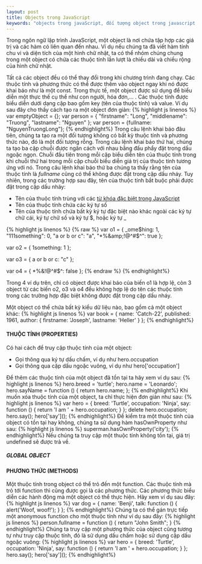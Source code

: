 ```yaml
---
layout: post
title: Objects trong JavaScript
keywords: "objects trong javaScript, đối tượng object trong javascript, javaScript objects"
---
```


Trong ngôn ngữ lập trình JavaScript, một object là nơi chứa tập hợp các giá trị và các hàm có liên quan đến nhau. Ví dụ nếu chúng ta đã viết hàm tính chu vi và diện tích của một hình chữ nhật, ta có thể nhóm chúng chung trong một object có chứa các thuộc tính lần lượt là chiều dài và chiều rộng của hình chữ nhật.

Tất cả các object đều có thể thay đổi trong khi chương trình đang chạy. Các thuộc tính và phương thức có thể được thêm vào object ngay khi nó được khai báo như là một const. Trong thực tế, một object được sử dụng để biểu diễn một thực thế cụ thể như con người, hóa đơn,... . Các thuộc tính được biểu diễn dưới dạng cặp bao gồm key (tên của thuộc tính) và value. Ví dụ sau đây cho thấy cách tạo ra một object đơn giản:
{% highlight js linenos %}
var emptyObject = {};
var person = {
    "firstname": "Long",
    "middlename": "Truong",
    "lastname": "Nguyen"
};
var person = {fullname: "NguyenTruongLong"};
{% endhighlight%}
Trong câu lệnh khai báo đâu tiên, chúng ta tạo ra một đối tượng không có bất kỳ thuộc tính và phương thức nào, đó là một đối tượng rỗng. Trong câu lệnh khai báo thứ hai, chúng ta tạo ba cặp chuỗi được ngăn cách với nhau bằng đấu phẩy đặt trong dấu ngoặc ngọn. Chuỗi đầu tiên trong mỗi cặp biểu diễn tên của thuộc tính trong khi chuỗi thứ hai trong mỗi cặp chuỗi biểu diễn giá trị của thuộc tính tương ứng với nó. Trong câu lệnh khai báo thứ ba chúng ta thấy rằng tên của thuộc tính là <em>fullname</em> cũng có thể không được đặt trong cặp dấu nháy. Tuy nhiên, trong các trường hợp sau đây, tên của thuộc tính bắt buộc phải được đặt trong cặp dấu nháy:
<ul>
 	<li>Tên của thuộc tính trùng với các <a href="http://www.javascripter.net/faq/reserved.htm" target="_blank" rel="noopener">từ khóa đặc biệt trong JavaScript</a></li>
 	<li>Tên của thuộc tính chứa các ký tự số</li>
 	<li>Tên của thuộc tính chứa bất kỳ ký tự đặc biệt nào khác ngoài các ký tự chữ cái, ký tự chữ số và ký tự $, hoặc ký tự _</li>
</ul>

{% highlight js linenos %}
{% raw %}
var o1 = {
    _ome$hing: 1,
    "111something": 0,
    "a or b or c": "a",
    "*%&amp;!@^#$^": true
};

var o2 = {
    1something: 1
};

var o3 = {
    a or b or c: "c"
};

var o4 = {
    *%&amp;!@^#$^: false
};
{% endraw %}
{% endhighlight%}

Trong 4 ví dụ trên, chỉ có object được khai báo của biến o1 là hợp lệ, còn 3 object từ các biến o2, o3 và o4 đều không hợp lệ do tên các thuộc tính trong các trường hợp đặc biệt không được đặt trong cặp dấu nháy.

Một object có thể chứa bất kỳ kiểu dữ liệu nào, bao gồm cả một object khác:
{% highlight js linenos %}
var book = {
    name: 'Catch-22',
    published: 1961,
    author: {
        firstname: 'Joseph',
        lastname: 'Heller'
    }
};
{% endhighlight%}
<h4><b>THUỘC TÍNH (PROPERTIES)</b></h4>
Có hai cách để truy cập thuộc tính của một object:
<ul>
 	<li>Gọi thông qua ký tự dấu chấm, ví dụ như hero.occupation</li>
 	<li>Gọi thông qua cặp dấu ngoặc vuông, ví dụ như hero['occupation']</li>
</ul>
Để thêm các thuộc tính của một object đã tồn tại ta hãy xem ví dụ sau:
{% highlight js linenos %}
hero.breed = 'turtle';
hero.name = 'Leonardo';
hero.sayName = function () {
    return hero.name;
};
{% endhighlight%}
Khi muốn xóa thuộc tính của một object, ta chỉ thực hiện đơn giản như sau:
{% highlight js linenos %}
var hero = {
    breed: 'Turtle',
    occupation: 'Ninja',
    say: function () {
        return 'I am ' + hero.occupation;
    }
};
delete hero.occupation;
hero.say();
hero['say']();
{% endhighlight%}
Để kiểm tra một thuộc tính của object có tồn tại hay không, chúng ta sử dụng hàm hasOwnProperty như sau:
{% highlight js linenos %}
superman.hasOwnProperty('city');
{% endhighlight%}
Nếu chúng ta truy cập một thuộc tính không tồn tại, giá trị undefined sẽ được trả về.
<h5><strong>GLOBAL OBJECT</strong></h5>
<h4><b>PHƯƠNG THỨC (METHODS)</b></h4>
Một thuộc tính trong object có thể trỏ đến một function. Các thuộc tính mà trỏ tới function thì cũng được gọi là các phương thức. Các phương thức biểu diễn các hành động mà một object có thể thực hiện. Hãy xem ví dụ sau đây:
{% highlight js linenos %}
var dog = {
    name: 'Benji',
    talk: function () {
        alert('Woof, woof!');
    }
};
{% endhighlight%}
Chúng ta có thể gán trực tiếp một anonymous function cho một thuộc tính như ví dụ sau đây:
{% highlight js linenos %}
person.fullname = function () {
    return "John Smith";
}
{% endhighlight%}
Chúng ta truy cập một phương thức của object cũng tương tự như truy cập thuộc tính, đó là sử dụng dấu chấm hoặc sử dụng cặp dấu ngoặc vuông:
{% highlight js linenos %}
var hero = {
    breed: 'Turtle',
    occupation: 'Ninja',
    say: function () {
        return 'I am ' + hero.occupation;
    }
};
hero.say();
hero['say']();
{% endhighlight%}

